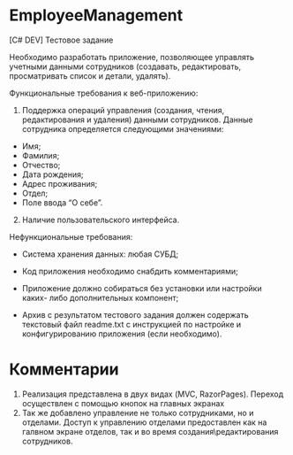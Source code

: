 # EmployeeManagement

[C# DEV] Тестовое задание

Необходимо разработать приложение, позволяющее управлять учетными
данными сотрудников (создавать, редактировать, просматривать список и
детали, удалять).

Функциональные требования к веб-приложению:
1. Поддержка операций управления (создания, чтения, редактирования и
удаления) данными сотрудников.
Данные сотрудника определяется следующими значениями:
- Имя;
- Фамилия;
- Отчество;
- Дата рождения;
- Адрес проживания;
- Отдел;
- Поле ввода “О себе”.
2. Наличие пользовательского интерфейса.

Нефункциональные требования:
- Система хранения данных: любая СУБД;
- Код приложения необходимо снабдить комментариями;

- Приложение должно собираться без установки или настройки каких-
либо дополнительных компонент;

- Архив с результатом тестового задания должен содержать текстовый
файл readme.txt с инструкцией по настройке и конфигурированию
приложения (если необходимо).

# Комментарии

1. Реализация представлена в двух видах (MVC, RazorPages). Переход осуществлен с помощью кнопок на главных экранах
2. Так же добавлено управление не только сотрудниками, но и отделами. Доступ к управлению отделами предоставлен как на галвном экране отделов, так и во время создания\редактирования сотрудников. 
